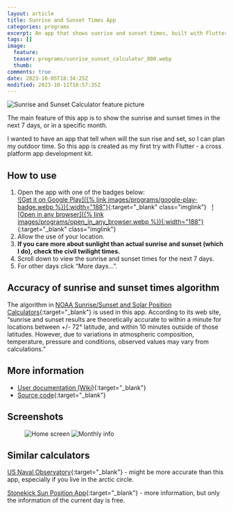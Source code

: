 ```yaml
---
layout: article
title: Sunrise and Sunset Times App
categories: programs
excerpt: An app that shows sunrise and sunset times, built with Flutter.
tags: []
image:
  feature:
  teaser: programs/sunrise_sunset_calculator_800.webp
  thumb:
comments: true
date: 2023-10-05T18:34:25Z
modified: 2023-10-11T16:57:35Z
---
```

<aside>
<img alt="Sunrise and Sunset Calculator feature picture" src="{% link images/programs/sunrise_sunset_calculator_800.webp %}">
</aside>

The main feature of this app is to show the sunrise and sunset times in the next 7 days, or in a specific month.

I wanted to have an app that tell when will the sun rise and set, so I can plan my outdoor time.
So this app is created as my first try with Flutter - a cross platform app development kit.

## How to use

1. Open the app with one of the badges below:<br>
   [![Get it on Google Play]({% link images/programs/google-play-badge.webp %}){:width="188"}](https://play.google.com/store/apps/details?id=com.lwchkg.sunrise_sunset_calculator){:target="_blank" class="imglink"}
   &nbsp;
   [![Open in any browser]({% link images/programs/open_in_any_browser.webp %}){:width="188"}](https://lwchkg.github.io/sunrise_sunset_calculator/){:target="_blank" class="imglink"}
2. Allow the use of your location.
3. **If you care more about sunlight than actual sunrise and sunset (which I
   do), check the civil twilight times.**
4. Scroll down to view the sunrise and sunset times for the next 7 days.
5. For other days click “More days...”.

## Accuracy of sunrise and sunset times algorithm

The algorithm in
[NOAA Sunrise/Sunset and Solar Position Calculators](https://gml.noaa.gov/grad/solcalc/calcdetails.html){:target="_blank"}
is used in this app. According to its web site, “sunrise and sunset results are
theoretically accurate to within a minute for locations between +/- 72°
latitude, and within 10 minutes outside of those latitudes. However, due to
variations in atmospheric composition, temperature, pressure and conditions,
observed values may vary from calculations.”

## More information

- [User documentation (Wiki)](https://www.github.com/lwchkg/sunrise_sunset_calculator/wiki/){:target="_blank"}
- [Source code](https://www.github.com/lwchkg/sunrise_sunset_calculator){:target="_blank"}

## Screenshots

<figure class="half">
<img alt="Home screen" src="{% link images/programs/sunrise_sunset_calculator_screenshot_01.webp %}">
<img alt="Monthly info" src="{% link images/programs/sunrise_sunset_calculator_screenshot_02.webp %}">
</figure>

## Similar calculators

[US Naval Observatory](https://aa.usno.navy.mil/data/RS_OneDay){:target="_blank"} - might be more
accurate than this app, especially if you live in the arctic circle.

[Stonekick Sun Position App](https://stonekick.com/sunposition.html){:target="_blank"} - more
information, but only the information of the current day is free.
